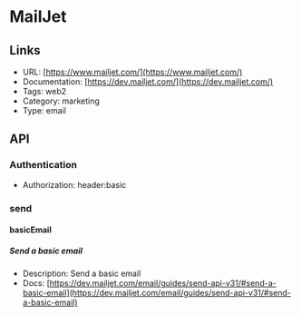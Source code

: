 # MailJet

## Links

* URL: [https://www.mailjet.com/](https://www.mailjet.com/)
* Documentation: [https://dev.mailjet.com/](https://dev.mailjet.com/)
* Tags: web2
* Category: marketing
* Type: email

## API

### Authentication

* Authorization: header:basic

### send

#### basicEmail

##### Send a basic email

* Description: Send a basic email
* Docs: [https://dev.mailjet.com/email/guides/send-api-v31/#send-a-basic-email](https://dev.mailjet.com/email/guides/send-api-v31/#send-a-basic-email)
